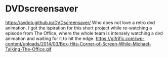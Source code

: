 # DVDscreensaver
https://avdob.github.io/DVDscreensaver/
Who does not love a retro dvd animation.
I got the ispiration for this short project while re-watching a episode from The Office, where the whole team is intensely watching a dvd animation and waiting for it 
to hit the edge.
https://gifrific.com/wp-content/uploads/2014/03/Box-Hits-Corner-of-Screen-While-Michael-Talking-The-Office.gif
